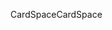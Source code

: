 <span data-ttu-id="159ec-101">CardSpace</span><span class="sxs-lookup"><span data-stu-id="159ec-101">CardSpace</span></span>